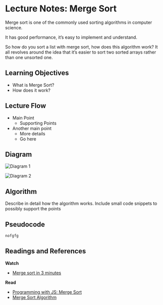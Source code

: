 # Lecture Notes: Merge Sort

Merge sort is one of the commonly used sorting algorithms in computer science.

It has good performance, it’s easy to implement and understand.

So how do you sort a list with merge sort, how does this algorithm work? It all revolves around the idea that it’s easier to sort two sorted arrays rather than one unsorted one.

## Learning Objectives
* What is Merge Sort?
* How does it work?


## Lecture Flow

* Main Point
  * Supporting Points
* Another main point
  * More details
  * Go here 
  
## Diagram

![Diagram 1](../../merge-sort-lecture-1.png)

![Diagram 2](../../merge-sort-lecture-2.png)

## Algorithm

Describe in detail how the algorithm works.
Include small code snippets to possibly support the points

## Pseudocode

```javascript
nofgfg
```

## Readings and References

**Watch**

* [Merge sort in 3 minutes](https://www.youtube.com/watch?v=4VqmGXwpLqc)

**Read**

* [Programming with JS: Merge Sort](https://hackernoon.com/programming-with-js-merge-sort-deb677b777c0)
* [Merge Sort Algorithm](https://www.interviewbit.com/tutorial/merge-sort-algorithm/)

<!-- **Bookmark** -->
